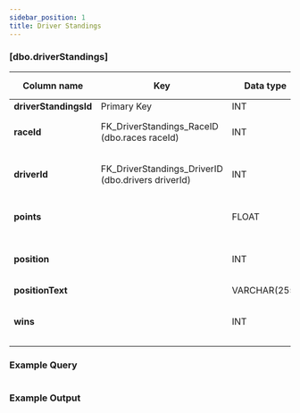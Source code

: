 ```yaml
---
sidebar_position: 1
title: Driver Standings
---
```


### [dbo.driverStandings]
| Column name | Key | Data type | Allow NULLs | Default | Description |
| ------- | ------- | ------- | ------- | ------- | ------- |
| **driverStandingsId** |  Primary Key | INT | ☐ |  |  | 
| **raceId** | FK_DriverStandings_RaceID (dbo.races raceId) | INT | ☐ | 0 | Foreign key link to races table | 
| **driverId** | FK_DriverStandings_DriverID (dbo.drivers driverId) | INT | ☐ | 0 | Foreign key link to drivers table | 
| **points** |  | FLOAT | ☐ | 0 | Driver points for season | 
| **position** |  | INT | ☑ |  | Driver standings position (integer) | 
| **positionText** |  | VARCHAR(255) | ☑ |  |  | 
| **wins** |  | INT | ☐ | 0 | Driver standings position (string) | 

### Example Query

```sql

```

### Example Output